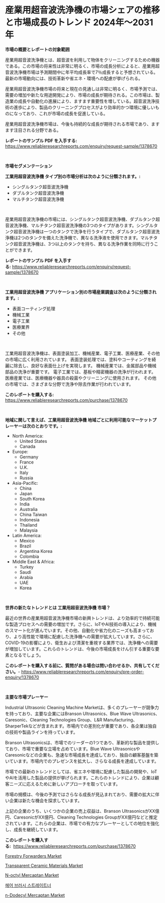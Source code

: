 <p><h1>産業用超音波洗浄機の市場シェアの推移と市場成長のトレンド 2024年〜2031年</h1></p><p><strong>市場の概要とレポートの対象範囲</strong></p>
<p><p>産業用超音波洗浄機とは、超音波を利用して物体をクリーニングするための機器である。この市場の将来性は非常に明るく、市場の成長分析によると、産業用超音波洗浄機市場は予測期間中に年平均成長率で7％成長すると予想されている。最新の市場動向には、技術革新や省エネ・環境への配慮が挙げられる。</p><p>産業用超音波洗浄機市場の将来と現在の見通しは非常に明るく、市場予測では、需要の増加や新たな用途開発により、市場の成長が期待される。この市場は、製造業の成長や自動化の進展により、ますます重要性を増している。超音波洗浄技術の進歩により、製品のクリーニングプロセスがより効率的かつ環境に優しいものになっており、これが市場の成長を促進している。</p><p>産業用超音波洗浄機市場は、今後も持続的な成長が期待される市場であり、ますます注目される分野である。</p></p>
<p><strong>レポートのサンプル PDF を入手する:</strong> <a href="https://www.reliableresearchreports.com/enquiry/request-sample/1378670">https://www.reliableresearchreports.com/enquiry/request-sample/1378670</a></p>
<p>&nbsp;</p>
<p><strong>市場セグメンテーション</strong></p>
<p><strong>工業用超音波洗浄機 タイプ別の市場分析は次のように分類されます。:</strong></p>
<p><ul><li>シングルタンク超音波洗浄機</li><li>ダブルタンク超音波洗浄機</li><li>マルチタンク超音波洗浄機</li></ul></p>
<p>&nbsp;</p>
<p><p>産業用超音波洗浄機の市場には、シングルタンク超音波洗浄機、ダブルタンク超音波洗浄機、マルチタンク超音波洗浄機の3つのタイプがあります。シングルタンク超音波洗浄機は一つのタンクで洗浄を行うタイプで、ダブルタンク超音波洗浄機は2つのタンクを備えた洗浄機で、異なる洗浄液を使用できます。マルチタンク超音波洗浄機は、3つ以上のタンクを持ち、異なる洗浄作業を同時に行うことができます。</p></p>
<p><strong>レポートのサンプル PDF を入手する:</strong>&nbsp;<a href="https://www.reliableresearchreports.com/enquiry/request-sample/1378670">https://www.reliableresearchreports.com/enquiry/request-sample/1378670</a></p>
<p>&nbsp;</p>
<p><strong> 工業用超音波洗浄機 アプリケーション別の市場産業調査は次のように分類されます。:</strong></p>
<p><ul><li>表面コーティング処理</li><li>機械工業</li><li>電子工業</li><li>医療業界</li><li>その他</li></ul></p>
<p>&nbsp;</p>
<p><p>工業用超音波洗浄機は、表面塗装加工、機械産業、電子工業、医療産業、その他の市場に広く利用されています。 表面塗装処理では、塗料やコーティングを綺麗に除去し、良好な表面仕上げを実現します。 機械産業では、金属部品や機械部品の洗浄が重要です。 電子工業では、基板や精密機器の洗浄が行われます。 医療産業では、医療機器や器具の殺菌やクリーニングに使用されます。 その他の市場では、さまざまな分野で洗浄や除去作業が行われています。</p></p>
<p><strong>このレポートを購入する:</strong>&nbsp; <a href="https://www.reliableresearchreports.com/purchase/1378670">https://www.reliableresearchreports.com/purchase/1378670</a></p>
<p>&nbsp;</p>
<p><strong>地域に関して言えば、工業用超音波洗浄機 地域ごとに利用可能なマーケットプレーヤーは次のとおりです。:</strong></p>
<p><ul>
    <li>
        North America:
        <ul>
            <li>United States</li>
            <li>Canada</li>
        </ul>
    </li>
    <li>
        Europe:
        <ul>
            <li>Germany</li>
            <li>France</li>
            <li>U.K.</li>
            <li>Italy</li>
            <li>Russia</li>
        </ul>
    </li>
    <li>
        Asia-Pacific:
        <ul>
            <li>China</li>
            <li>Japan</li>
            <li>South Korea</li>
            <li>India</li>
            <li>Australia</li>
            <li>China Taiwan</li>
            <li>Indonesia</li>
            <li>Thailand</li>
            <li>Malaysia</li>
        </ul>
    </li>
    <li>
        Latin America:
        <ul>
            <li>Mexico</li>
            <li>Brazil</li>
            <li>Argentina Korea</li>
            <li>Colombia</li>
        </ul>
    </li>
    <li>
        Middle East & Africa:
        <ul>
            <li>Turkey</li>
            <li>Saudi</li>
            <li>Arabia</li>
            <li>UAE</li>
            <li>Korea</li>
        </ul>
    </li>
    </ul></p>
<p>&nbsp;</p>
<p><strong>世界の新たなトレンドとは 工業用超音波洗浄機 市場？</strong></p>
<p><p>最近の世界の産業用超音波洗浄機市場の新興トレンドは、より効率的で持続可能な製造プロセスへの需要の増加です。さらに、IoTやAI技術の導入により、機械のスマート化が進んでいます。その他、自動化や省力化のニーズも高まっており、より高性能で環境に配慮した洗浄機への需要が拡大しています。さらに、COVID-19の影響により、衛生および清潔を重視する業界では、洗浄機への需要が増加しています。これらのトレンドは、今後の市場成長をけん引する重要な要素となるでしょう。</p></p>
<p><strong>このレポートを購入する前に、質問がある場合は問い合わせるか、共有してください。</strong>- <a href="https://www.reliableresearchreports.com/enquiry/pre-order-enquiry/1378670">https://www.reliableresearchreports.com/enquiry/pre-order-enquiry/1378670</a></p>
<p>&nbsp;</p>
<p><strong>主要な市場プレーヤー</strong></p>
<p><p>Industrial Ultrasonic Cleaning Machine Marketは、多くのプレーヤーが競争力を持っており、主要な企業にはBranson Ultrasonics、Blue Wave Ultrasonics、Caresonic、Cleaning Technologies Group、L&R Manufacturing、SharperTekなどが含まれます。市場内での差別化が重要であり、各企業は独自の技術や製品ラインを持っています。</p><p>Branson Ultrasonicsは、市場でのリーダーの1つであり、革新的な製品を提供しており、市場で重要な立場を占めています。Blue Wave UltrasonicsやCaresonicなどの企業も、急速な市場成長を達成しており、独自の顧客基盤を築いています。市場内でのプレゼンスを拡大し、さらなる成長を達成しています。</p><p>市場での最新のトレンドとしては、省エネや環境に配慮した製品の開発や、IoTやAIを活用した製品の提供が挙げられます。これらのトレンドにより、企業は顧客ニーズに応えるために新しいアプローチを取っています。</p><p>市場の規模は、今後の予測ではさらなる成長が見込まれており、需要の拡大に伴い企業は新たな機会を探求しています。</p><p>上記の企業のうち、いくつかの企業の売上収益は、Branson UltrasonicsがXX億円、CaresonicがXX億円、Cleaning Technologies GroupがXX億円などと推定されています。これらの企業は、市場での有力なプレーヤーとしての地位を強化し、成長を継続しています。</p></p>
<p><strong>このレポートを購入する:</strong>&nbsp;&nbsp;<a href="https://www.reliableresearchreports.com/purchase/1378670">https://www.reliableresearchreports.com/purchase/1378670</a></p>
<p><p><a href="https://issuu.com/reportprime-2/docs/forestry-forwarders-market-size-2030.pptx">Forestry Forwarders Market</a></p><p><a href="https://issuu.com/reportprime-2/docs/transparent-ceramic-materials-market-size-2030.ppt">Transparent Ceramic Materials Market</a></p><p><a href="https://github.com/provorikovar/Market-Research-Report-List-3/blob/main/n-octyl-mercaptan-market.md">N-octyl Mercaptan Market</a></p><p><a href="https://medium.com/@treyhettinger2023/%ED%97%A4%EC%96%B4-%EB%B8%8C%EB%9F%AC%EC%89%AC-%EC%8A%A4%ED%8A%B8%EB%A0%88%EC%9D%B4%ED%8A%B8%EB%84%88-%EC%8B%9C%EC%9E%A5-%EB%B6%84%EC%84%9D-%EB%B0%8F-%ED%81%AC%EA%B8%B0%EB%8A%94-2024%EB%85%84%EB%B6%80%ED%84%B0-2031%EB%85%84%EA%B9%8C%EC%A7%80%EC%9D%98-%EA%B8%B0%EA%B0%84%EC%9D%84-%EB%8C%80%EC%83%81%EC%9C%BC%EB%A1%9C-%EC%98%88%EC%B8%A1%EB%90%A9%EB%8B%88%EB%8B%A4-abb77210ca18">헤어 브러시 스트레이트너</a></p><p><a href="https://github.com/angelajermaine/Market-Research-Report-List-2/blob/main/n-dodecyl-mercaptan-market.md">n-Dodecyl Mercaptan Market</a></p></p>